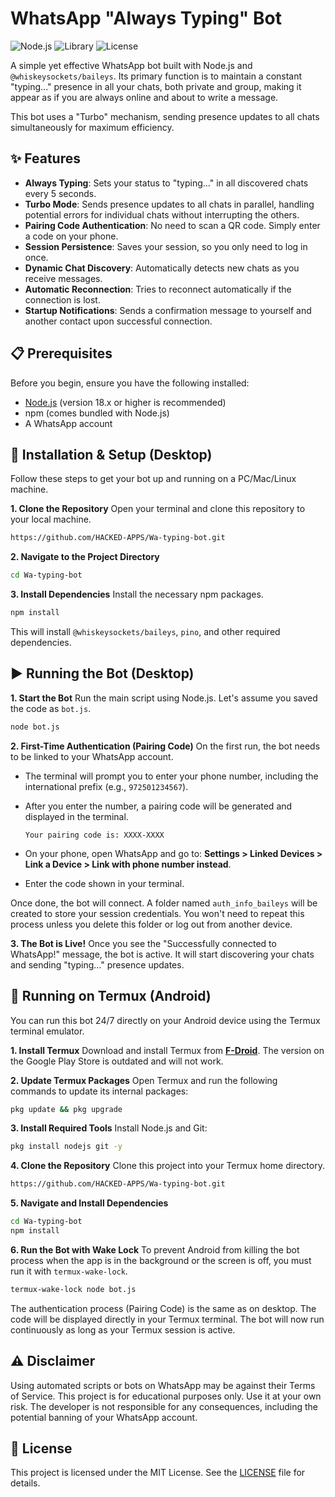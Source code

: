 # WhatsApp "Always Typing" Bot

![Node.js](https://img.shields.io/badge/Node.js-18.x+-brightgreen.svg)
![Library](https://img.shields.io/badge/Library-Baileys-blue.svg)
![License](https://img.shields.io/badge/License-MIT-yellow.svg)

A simple yet effective WhatsApp bot built with Node.js and `@whiskeysockets/baileys`. Its primary function is to maintain a constant "typing..." presence in all your chats, both private and group, making it appear as if you are always online and about to write a message.

This bot uses a "Turbo" mechanism, sending presence updates to all chats simultaneously for maximum efficiency.

## ✨ Features

-   **Always Typing**: Sets your status to "typing..." in all discovered chats every 5 seconds.
-   **Turbo Mode**: Sends presence updates to all chats in parallel, handling potential errors for individual chats without interrupting the others.
-   **Pairing Code Authentication**: No need to scan a QR code. Simply enter a code on your phone.
-   **Session Persistence**: Saves your session, so you only need to log in once.
-   **Dynamic Chat Discovery**: Automatically detects new chats as you receive messages.
-   **Automatic Reconnection**: Tries to reconnect automatically if the connection is lost.
-   **Startup Notifications**: Sends a confirmation message to yourself and another contact upon successful connection.

## 📋 Prerequisites

Before you begin, ensure you have the following installed:
-   [Node.js](https://nodejs.org/) (version 18.x or higher is recommended)
-   npm (comes bundled with Node.js)
-   A WhatsApp account

## 🚀 Installation & Setup (Desktop)

Follow these steps to get your bot up and running on a PC/Mac/Linux machine.

**1. Clone the Repository**
Open your terminal and clone this repository to your local machine.

```bash
https://github.com/HACKED-APPS/Wa-typing-bot.git
```

**2. Navigate to the Project Directory**

```bash
cd Wa-typing-bot
```

**3. Install Dependencies**
Install the necessary npm packages.

```bash
npm install
```
This will install `@whiskeysockets/baileys`, `pino`, and other required dependencies.

## ▶️ Running the Bot (Desktop)

**1. Start the Bot**
Run the main script using Node.js. Let's assume you saved the code as `bot.js`.

```bash
node bot.js
```

**2. First-Time Authentication (Pairing Code)**
On the first run, the bot needs to be linked to your WhatsApp account.

-   The terminal will prompt you to enter your phone number, including the international prefix (e.g., `972501234567`).
-   After you enter the number, a pairing code will be generated and displayed in the terminal.

    ```
    Your pairing code is: XXXX-XXXX
    ```

-   On your phone, open WhatsApp and go to:
    **Settings > Linked Devices > Link a Device > Link with phone number instead**.
-   Enter the code shown in your terminal.

Once done, the bot will connect. A folder named `auth_info_baileys` will be created to store your session credentials. You won't need to repeat this process unless you delete this folder or log out from another device.

**3. The Bot is Live!**
Once you see the "Successfully connected to WhatsApp!" message, the bot is active. It will start discovering your chats and sending "typing..." presence updates.

## 📱 Running on Termux (Android)

You can run this bot 24/7 directly on your Android device using the Termux terminal emulator.

**1. Install Termux**
Download and install Termux from **[F-Droid](https://f-droid.org/en/packages/com.termux/)**. The version on the Google Play Store is outdated and will not work.

**2. Update Termux Packages**
Open Termux and run the following commands to update its internal packages:

```bash
pkg update && pkg upgrade
```

**3. Install Required Tools**
Install Node.js and Git:

```bash
pkg install nodejs git -y
```

**4. Clone the Repository**
Clone this project into your Termux home directory.

```bash
https://github.com/HACKED-APPS/Wa-typing-bot.git
```

**5. Navigate and Install Dependencies**

```bash
cd Wa-typing-bot
npm install
```

**6. Run the Bot with Wake Lock**
To prevent Android from killing the bot process when the app is in the background or the screen is off, you must run it with `termux-wake-lock`.

```bash
termux-wake-lock node bot.js
```
The authentication process (Pairing Code) is the same as on desktop. The code will be displayed directly in your Termux terminal. The bot will now run continuously as long as your Termux session is active.


## ⚠️ Disclaimer

Using automated scripts or bots on WhatsApp may be against their Terms of Service. This project is for educational purposes only. Use it at your own risk. The developer is not responsible for any consequences, including the potential banning of your WhatsApp account.

## 📄 License

This project is licensed under the MIT License. See the [LICENSE](LICENSE) file for details.
